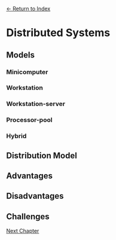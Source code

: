 [← Return to Index](https://github.com/kspra3/FIT3143-Notes)

# Distributed Systems

## Models
### Minicomputer

### Workstation

### Workstation-server

### Processor-pool

### Hybrid

## Distribution Model

## Advantages

## Disadvantages

## Challenges

[Next Chapter](https://github.com/kspra3/FIT3143-Notes/blob/master/Notes/02%20-%20Inter-Process%20Communication.md)
